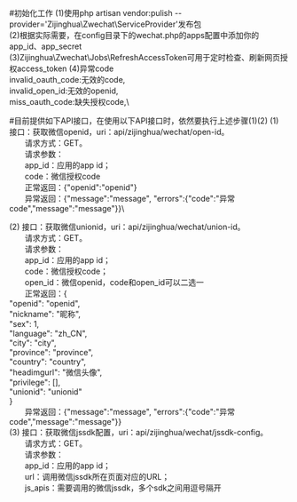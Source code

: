 #初始化工作
(1)使用php artisan vendor:pulish --provider='Zijinghua\Zwechat\ServiceProvider'发布包\
(2)根据实际需要，在config目录下的wechat.php的apps配置中添加你的app_id、app_secret\
(3)Zijinghua\Zwechat\Jobs\RefreshAccessToken可用于定时检查、刷新网页授权access_token
(4)异常code\
invalid_oauth_code:无效的code,\
invalid_open_id:无效的openid,\
miss_oauth_code:缺失授权code,\

#目前提供如下API接口，在使用以下API接口时，依然要执行上述步骤(1)(2)
(1) 接口：获取微信openid，uri：api/zijinghua/wechat/open-id。\
&emsp;&emsp;请求方式：GET。\
&emsp;&emsp;请求参数：\
&emsp;&emsp;app_id：应用的app id；\
&emsp;&emsp;code：微信授权code\
&emsp;&emsp;正常返回：{"openid":"openid"}\
&emsp;&emsp;异常返回：{"message":"message", "errors":{"code":"异常code","message":"message"}}\

(2) 接口：获取微信unionid，uri：api/zijinghua/wechat/union-id。\
&emsp;&emsp;请求方式：GET。\
&emsp;&emsp;请求参数：\
&emsp;&emsp;app_id：应用的app id；\
&emsp;&emsp;code：微信授权code；\
&emsp;&emsp;open_id：微信openid，code和open_id可以二选一\
&emsp;&emsp;正常返回：{\
                     "openid": "openid",\
                     "nickname": "昵称",\
                     "sex": 1,\
                     "language": "zh_CN",\
                     "city": "city",\
                     "province": "province",\
                     "country": "country",\
                     "headimgurl": "微信头像",\
                     "privilege": [],\
                     "unionid": "unionid"\
                 }\
&emsp;&emsp;异常返回：{"message":"message", "errors":{"code":"异常code","message":"message"}}\
(3) 接口：获取微信jssdk配置，uri：api/zijinghua/wechat/jssdk-config。\
&emsp;&emsp;请求方式：GET。\
&emsp;&emsp;请求参数：\
&emsp;&emsp;app_id：应用的app id；\
&emsp;&emsp;url：调用微信jssdk所在页面对应的URL；\
&emsp;&emsp;js_apis：需要调用的微信jssdk，多个sdk之间用逗号隔开
